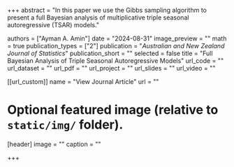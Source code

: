 +++
abstract = "In this paper we use the Gibbs sampling algorithm to present a full Bayesian analysis of multiplicative triple seasonal autoregressive (TSAR) models."

authors = ["Ayman A. Amin"]
date = "2024-08-31"
image_preview = ""
math = true
publication_types = ["2"]
publication = "*Australian and New Zealand Journal of Statistics*"
publication_short = ""
selected = false
title = "Full Bayesian Analysis of Triple Seasonal Autoregressive Models"
url_code = ""
url_dataset = ""
url_pdf = ""
url_project = ""
url_slides = ""
url_video = ""

[[url_custom]]
name = "View Journal Article"
url = ""

# Optional featured image (relative to `static/img/` folder).
[header]
image = ""
caption = ""

+++
